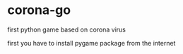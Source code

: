 # corona-go
first python game based on corona virus

first you have to install pygame package from the internet
